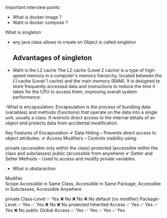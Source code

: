 Important interview points
  - What is docker image ?
  - Waht is docker compose ?


What is singleton
  - any java class allows to create on Object is called singleton

    Advantages of singleton
      - 
      

  - Waht is the L2 cache
The L2 cache (Level 2 cache) is a type of high-speed memory in a computer's memory hierarchy, located between the L1 cache (Level 1 cache) and the main memory (RAM). It is designed to store frequently accessed data and instructions to reduce the time it takes for the CPU to access them, improving overall system performance.


  -What is encapsulation:
  Encapsulation is the process of bundling data (variables) and methods (functions) that operate on the data into a single unit, usually a class. It restricts direct access to the internal details of an object and protects data from accidental modification.

Key Features of Encapsulation
✔ Data Hiding – Prevents direct access to object attributes.
✔ Access Modifiers – Controls visibility using:

private (accessible only within the class)
protected (accessible within the class and subclasses)
public (accessible from anywhere)
✔ Getter and Setter Methods – Used to access and modify private variables.


  - What is obstaraction 


Modifier	
Scope	Accessible in Same Class,	Accessible in Same Package,	Accessible in Subclasses,	Accessible Anywhere

private	Class-Level	✅ Yes	❌ No	❌ No	❌ No
default (no modifier)	Package-Level	✅ Yes	✅ Yes	❌ No	❌ No
protected	Inherited Access	✅ Yes	✅ Yes	✅ Yes	❌ No
public	Global Access	✅ Yes	✅ Yes	✅ Yes	✅ Yes
